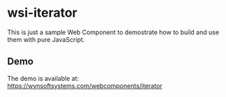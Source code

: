 # wsi-iterator

This is just a sample Web Component to demostrate how to build and use them with pure JavaScript.

## Demo

The demo is available at: https://wynsoftsystems.com/webcomponents/iterator
